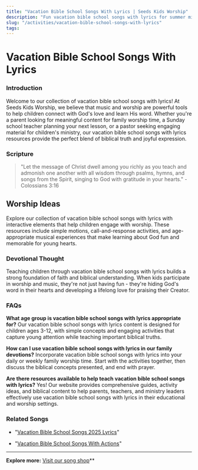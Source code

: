 ```yaml
---
title: "Vacation Bible School Songs With Lyrics | Seeds Kids Worship"
description: "Fun vacation bible school songs with lyrics for summer ministry programs. VBS music resources that energize and teach children."
slug: "/activities/vacation-bible-school-songs-with-lyrics"
tags:
---
```


# Vacation Bible School Songs With Lyrics

### Introduction

Welcome to our collection of vacation bible school songs with lyrics! At Seeds Kids Worship, we believe that music and worship are powerful tools to help children connect with God's love and learn His word. Whether you're a parent looking for meaningful content for family worship time, a Sunday school teacher planning your next lesson, or a pastor seeking engaging material for children's ministry, our vacation bible school songs with lyrics resources provide the perfect blend of biblical truth and joyful expression.

### Scripture

> "Let the message of Christ dwell among you richly as you teach and admonish one another with all wisdom through psalms, hymns, and songs from the Spirit, singing to God with gratitude in your hearts." - Colossians 3:16

## Worship Ideas

Explore our collection of vacation bible school songs with lyrics with interactive elements that help children engage with worship. These resources include simple motions, call-and-response activities, and age-appropriate musical experiences that make learning about God fun and memorable for young hearts.

### Devotional Thought

Teaching children through vacation bible school songs with lyrics builds a strong foundation of faith and biblical understanding. When kids participate in worship and music, they're not just having fun - they're hiding God's word in their hearts and developing a lifelong love for praising their Creator.

### FAQs

**What age group is vacation bible school songs with lyrics appropriate for?**
Our vacation bible school songs with lyrics content is designed for children ages 3-12, with simple concepts and engaging activities that capture young attention while teaching important biblical truths.

**How can I use vacation bible school songs with lyrics in our family devotions?**
Incorporate vacation bible school songs with lyrics into your daily or weekly family worship time. Start with the activities together, then discuss the biblical concepts presented, and end with prayer.

**Are there resources available to help teach vacation bible school songs with lyrics?**
Yes! Our website provides comprehensive guides, activity ideas, and biblical content to help parents, teachers, and ministry leaders effectively use vacation bible school songs with lyrics in their educational and worship settings.

### Related Songs

- "[Vacation Bible School Songs 2025 Lyrics](/activities/vacation-bible-school-songs-2025-lyrics/)"

- "[Vacation Bible School Songs With Actions](/activities/vacation-bible-school-songs-with-actions/)"

---

**Explore more:** [Visit our song shop](https://seedskidsworship.com/shop)**

<!-- Schema Markup -->
<script type="application/ld+json">
{
  "@context": "https://schema.org",
  "@type": "MusicRecording",
  "name": "Vacation Bible School Songs With Lyrics",
  "byArtist": {
    "@type": "MusicGroup",
    "name": "Seeds Kids Worship"
  },
  "isFamilyFriendly": true,
  "url": "https://seedskidsworship.com/activities/vacation-bible-school-songs-with-lyrics/"
}
</script>